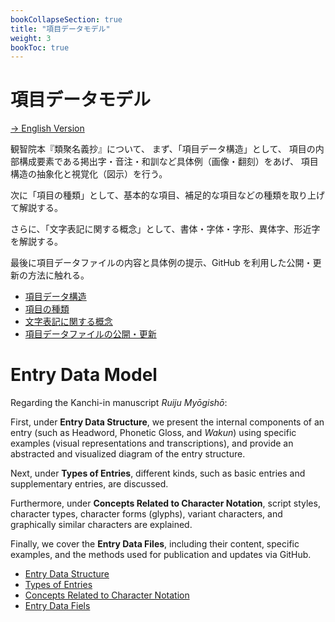 ```yaml
---
bookCollapseSection: true
title: "項目データモデル"
weight: 3
bookToc: true
---
```


# 項目データモデル

[-> English Version](#entry-data-model)

観智院本『類聚名義抄』について、
まず、「項目データ構造」として、
項目の内部構成要素である掲出字・音注・和訓など具体例（画像・翻刻）をあげ、
項目構造の抽象化と視覚化（図示）を行う。

次に「項目の種類」として、基本的な項目、補足的な項目などの種類を取り上げて解説する。

さらに、「文字表記に関する概念」として、書体・字体・字形、異体字、形近字を解説する。

最後に項目データファイルの内容と具体例の提示、GitHub を利用した公開・更新の方法に触れる。



- [項目データ構造](/docs/notes/krm/03-entry-data-model/03-01-data-structure/)
- [項目の種類](/docs/notes/krm/03-entry-data-model/03-02-types-of-entries/)
- [文字表記に関する概念](/docs/notes/krm/03-entry-data-model/03-03-concepts-char/)
- [項目データファイルの公開・更新](/docs/notes/krm/03-entry-data-model/03-04-data-example/)


# Entry Data Model


Regarding the Kanchi-in manuscript *Ruiju Myōgishō*:

First, under **Entry Data Structure**, we present the internal components of an entry (such as Headword, Phonetic Gloss, and *Wakun*) using specific examples (visual representations and transcriptions), and provide an abstracted and visualized diagram of the entry structure.

Next, under **Types of Entries**, different kinds, such as basic entries and supplementary entries, are discussed.

Furthermore, under **Concepts Related to Character Notation**, script styles, character types, character forms (glyphs), variant characters, and graphically similar characters are explained.

Finally, we cover the **Entry Data Files**, including their content, specific examples, and the methods used for publication and updates via GitHub.


- [Entry Data Structure](/docs/notes/krm/03-entry-data-model/03-01-data-structure/)
- [Types of Entries](/docs/notes/krm/03-entry-data-model/03-02-types-of-entries/)
- [Concepts Related to Character Notation](/docs/notes/krm/03-entry-data-model/03-03-concepts-char/)
- [Entry Data Fiels](/docs/notes/krm/03-entry-data-model/03-04-data-example/)

